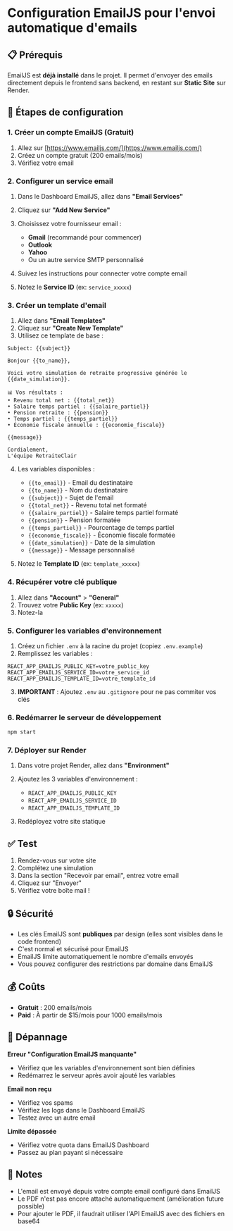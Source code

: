 # Configuration EmailJS pour l'envoi automatique d'emails

## 📋 Prérequis

EmailJS est **déjà installé** dans le projet. Il permet d'envoyer des emails directement depuis le frontend sans backend, en restant sur **Static Site** sur Render.

## 🚀 Étapes de configuration

### 1. Créer un compte EmailJS (Gratuit)

1. Allez sur [https://www.emailjs.com/](https://www.emailjs.com/)
2. Créez un compte gratuit (200 emails/mois)
3. Vérifiez votre email

### 2. Configurer un service email

1. Dans le Dashboard EmailJS, allez dans **"Email Services"**
2. Cliquez sur **"Add New Service"**
3. Choisissez votre fournisseur email :
   - **Gmail** (recommandé pour commencer)
   - **Outlook**
   - **Yahoo**
   - Ou un autre service SMTP personnalisé

4. Suivez les instructions pour connecter votre compte email
5. Notez le **Service ID** (ex: `service_xxxxx`)

### 3. Créer un template d'email

1. Allez dans **"Email Templates"**
2. Cliquez sur **"Create New Template"**
3. Utilisez ce template de base :

```
Subject: {{subject}}

Bonjour {{to_name}},

Voici votre simulation de retraite progressive générée le {{date_simulation}}.

📊 Vos résultats :
• Revenu total net : {{total_net}}
• Salaire temps partiel : {{salaire_partiel}}
• Pension retraite : {{pension}}
• Temps partiel : {{temps_partiel}}
• Économie fiscale annuelle : {{economie_fiscale}}

{{message}}

Cordialement,
L'équipe RetraiteClair
```

4. Les variables disponibles :
   - `{{to_email}}` - Email du destinataire
   - `{{to_name}}` - Nom du destinataire
   - `{{subject}}` - Sujet de l'email
   - `{{total_net}}` - Revenu total net formaté
   - `{{salaire_partiel}}` - Salaire temps partiel formaté
   - `{{pension}}` - Pension formatée
   - `{{temps_partiel}}` - Pourcentage de temps partiel
   - `{{economie_fiscale}}` - Économie fiscale formatée
   - `{{date_simulation}}` - Date de la simulation
   - `{{message}}` - Message personnalisé

5. Notez le **Template ID** (ex: `template_xxxxx`)

### 4. Récupérer votre clé publique

1. Allez dans **"Account"** > **"General"**
2. Trouvez votre **Public Key** (ex: `xxxxx`)
3. Notez-la

### 5. Configurer les variables d'environnement

1. Créez un fichier `.env` à la racine du projet (copiez `.env.example`)
2. Remplissez les variables :

```env
REACT_APP_EMAILJS_PUBLIC_KEY=votre_public_key
REACT_APP_EMAILJS_SERVICE_ID=votre_service_id
REACT_APP_EMAILJS_TEMPLATE_ID=votre_template_id
```

3. **IMPORTANT** : Ajoutez `.env` au `.gitignore` pour ne pas commiter vos clés

### 6. Redémarrer le serveur de développement

```bash
npm start
```

### 7. Déployer sur Render

1. Dans votre projet Render, allez dans **"Environment"**
2. Ajoutez les 3 variables d'environnement :
   - `REACT_APP_EMAILJS_PUBLIC_KEY`
   - `REACT_APP_EMAILJS_SERVICE_ID`
   - `REACT_APP_EMAILJS_TEMPLATE_ID`

3. Redéployez votre site statique

## ✅ Test

1. Rendez-vous sur votre site
2. Complétez une simulation
3. Dans la section "Recevoir par email", entrez votre email
4. Cliquez sur "Envoyer"
5. Vérifiez votre boîte mail !

## 🔒 Sécurité

- Les clés EmailJS sont **publiques** par design (elles sont visibles dans le code frontend)
- C'est normal et sécurisé pour EmailJS
- EmailJS limite automatiquement le nombre d'emails envoyés
- Vous pouvez configurer des restrictions par domaine dans EmailJS

## 💰 Coûts

- **Gratuit** : 200 emails/mois
- **Paid** : À partir de $15/mois pour 1000 emails/mois

## 🐛 Dépannage

**Erreur "Configuration EmailJS manquante"**
- Vérifiez que les variables d'environnement sont bien définies
- Redémarrez le serveur après avoir ajouté les variables

**Email non reçu**
- Vérifiez vos spams
- Vérifiez les logs dans le Dashboard EmailJS
- Testez avec un autre email

**Limite dépassée**
- Vérifiez votre quota dans EmailJS Dashboard
- Passez au plan payant si nécessaire

## 📝 Notes

- L'email est envoyé depuis votre compte email configuré dans EmailJS
- Le PDF n'est pas encore attaché automatiquement (amélioration future possible)
- Pour ajouter le PDF, il faudrait utiliser l'API EmailJS avec des fichiers en base64
